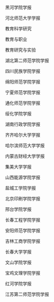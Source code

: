 黑河学院学报

河北师范大学学报

教育科学研究

教育与职业

教育研究与实验

湖北第二师范学院学报

四川民族学院学报

绵阳师范学院学报

宁夏师范学院学报

通化师范学院学报

绥化学院学报

湖南行政学院学报

齐齐哈尔大学学报

哈尔滨师范大学学报

内蒙古财经大学学报

集美大学学报

山西能源学院学报

盐城工学院学报

北京印刷学院学报

邢台学院学报

长春工程学院学报

安阳师范学院学报

吉林工商学院学报

长春大学学报

文山学院学报

宝鸡文理学院学报

红河学院学报

江苏第二师范学院学报

   

